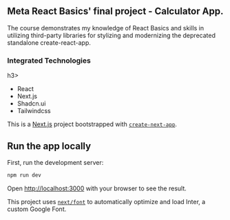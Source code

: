 <h2> Meta React Basics' final project - Calculator App. </h2>
<p> The course demonstrates my knowledge of React Basics and skills in utilizing third-party libraries for stylizing and modernizing the deprecated standalone create-react-app.</p>
<h3> Integrated Technologies </h2>h3>
<ul>
  <li>React</li>
  <li>Next.js</li>
  <li>Shadcn.ui</li>
  <li>Tailwindcss</li>
</ul>


This is a [Next.js](https://nextjs.org/) project bootstrapped with [`create-next-app`](https://github.com/vercel/next.js/tree/canary/packages/create-next-app).

## Run the app locally
First, run the development server:

```bash
npm run dev
```

Open [http://localhost:3000](http://localhost:3000) with your browser to see the result.

This project uses [`next/font`](https://nextjs.org/docs/basic-features/font-optimization) to automatically optimize and load Inter, a custom Google Font.
